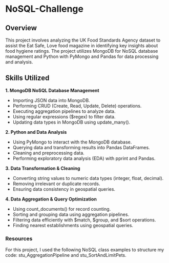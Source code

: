 # NoSQL-Challenge

## Overview
This project involves analyzing the UK Food Standards Agency dataset to assist the Eat Safe, Love food magazine in identifying key insights about food hygiene ratings. The project utilizes MongoDB for NoSQL database management and Python with PyMongo and Pandas for data processing and analysis.

## Skills Utilized
**1. MongoDB NoSQL Database Management**
* Importing JSON data into MongoDB.
* Performing CRUD (Create, Read, Update, Delete) operations.
* Executing aggregation pipelines to analyze data.
* Using regular expressions ($regex) to filter data.
* Updating data types in MongoDB using update_many().

**2. Python and Data Analysis**
* Using PyMongo to interact with the MongoDB database.
* Querying data and transforming results into Pandas DataFrames.
* Cleaning and preprocessing data.
* Performing exploratory data analysis (EDA) with pprint and Pandas.

**3. Data Transformation & Cleaning**
* Converting string values to numeric data types (integer, float, decimal).
* Removing irrelevant or duplicate records.
* Ensuring data consistency in geospatial queries.

**4. Data Aggregation & Query Optimization**
* Using count_documents() for record counting.
* Sorting and grouping data using aggregation pipelines.
* Filtering data efficiently with $match, $group, and $sort operations.
* Finding nearest establishments using geospatial queries.


### Resources
 For this project, I used the following NoSQL class examples to structure my code: stu_AggregationPipeline and stu_SortAndLimitPets. 

